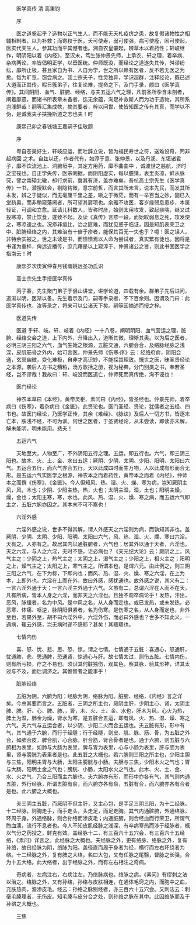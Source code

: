 <!-- { "loadSidebar": true } -->


　　医学真传 清 高秉钧

　　序

　　医之道奚起乎？造物以正气生人，而不能无夭札疫疠之患，故复假诸物性之相辅相制者，以为补救；而寄权于医，夭可使寿，弱可使强，病可使痊，困可使起，医实代天生人，参其功而平其憾者也。溯自农皇肇起，辨草木以着药性；轩岐继作，明阴阳以着《内经》，至汉末，笃生张仲景先师，上承农、轩之理，着卒病、杂病两论，率皆倡明正学，以垂医统。仲师既没，而经论之道遂失其传，舛谬纷纭，靡所止极，甚且家自为书、人自为学，世之所以赖有医者，反不若无医之为愈。每为旷览，窃尝病之。我士宗夫子，性灵独异，学识超群，注释经论，既已述大道而正其传，暇日簇弟子，往复论难，提命之下，及门手录，颜曰《医学真传》。其间阴阳、血气、脏腑、经络，与夫五运六气之理，凡前圣所孕含未剖者，阐着靡遗，而诸书所表章未备者，迄无余蕴，洵足补救斯人而为功于造物，其所系岂浅鲜哉！嗣等汇集成帙，摘其要者，梓以问世，使皆知医之传有其真，而学以不伪，是诚我夫子扶挽斯道之志也夫！时

　　康熙己卯之春钱塘王嘉嗣子佳敬题

　　序

　　粤自苍昊好生，轩岐应运，而吐辞立说，皆为福民寿世之符，送难设奇，罔非起病回 之术。自兹以还，作者代有，如淳于意、张仲景，以及丹溪、东垣诸君子，靡不饮流池上、洞腑垣中，其定方用药，靡不曲曲中 ，诚渡世之慈航，济时之宝筏也。自正学失传，医宗罔据，而阴阳虚实，每以臆猜，表里炎凉，鲜从脉究，譬之南辕北辙，却行求前，冀其有济，盖亦难矣。吾杭高士宗先生《医学真传》一书，潜搜默会，剔隐钩微，意宗前哲，而言其所未言，说本先民，而发其所未发，辨之于疑似，而无毫厘千里之差，晰之于微茫，而有一举百当之妙，固已入堂跻奥，而非稍窥藩阃者，所可望其肩项也。余雅不攻医，客岁缘弱息患疹，本属轻证，可调和立愈。延请儿科数人，皆称时彦，始则太用攻发，致起痰喘，继又过投寒凉，禁止饮食，遂致不起。及读《真传》言疹一段，而始叹弱息之死，攻发使之，寒凉速之也。况疹非痘比，治之匪难，而犹见惑于临证，固是知肌表荣卫之中、脏腑经络之内，其难治有十倍于疹者，能保其百无一失也乎？噫！医之误人，非特余实被之，世之未读是书，而愦愦焉以人命为尝试者，真实繁有徒也。因将是书谨为重梓，俾远近播传，庶几藉是以上窥淳于、仲景诸公之旨，则此书固医学之指南云！时

　　康熙岁次庚寅仲春月钱塘姚远圣功氏识

　　高士宗先生手授医学真传

　　丙子春，先生聚门弟子于侣山讲堂，讲学论道，四载有余。群弟子先后进问，道渐以明，医渐以备。先生着示及门，嗣等手录者，不下百余则。因谓及门曰：此医学真传也，汝等录之，将来可以公诸天下矣。嗣等因摘述而授之梓。

　　医道失传

　　医道 乎轩、岐。轩、岐着《内经》一十八卷，阐明阴阳、血气营运之理，脏腑、经络交会之道，上下内外，升降出入，道晰其微，理晰其奥。以为后之医者，必明三阴三阳之六气，血气生始之根源，五脏交通，六腑会合，及络脉经脉之浅深，皮肌筋骨之外内，始可言医。仲景先师《伤寒·序》云：经络府俞，阴阳会通，玄冥幽微，变化难极，自非才高识妙，不能探其理致。慨世之医，昧圣贤经论之本源，袭后人方书之糟粕，汤方歌括之册，视为秘典，分门别类之书，奉若圣经，岂不谬哉！我故曰：轩、岐没而医道亡，仲师死而真传绝，洵不诬也！

　　医门经论

　　神农本草曰《本经》，黄帝灵枢、素问曰《内经》，皆圣经也。仲景先师，着卒病曰《伤寒》，着杂病曰《金匮》，此贤论也。医门圣经、贤论，犹儒者之五经、四书也。故医门经论，乃医学正传，其余《难经》、《脉诀》及后人一切方书，皆逐末亡本，肤浅不经，不可为训。何世之医者，于圣贤经论，从未尝读，即读亦未解，解未能明，明未能用。悲夫！

　　五运六气

　　天地至大，人物至广，不外阴阳五行之理。五运，即五行也。六气，即三阴三阳也。故木、火、土、金、水曰五运；厥阴、少阴、太阴、少阳、阳明、太阳曰六气。五运合五行，而六气亦合五行。天以此成四时而生万物，人以此成有形而合无形。是五运六气实医学之根源，神农本之而着药性，黄帝本之而着《内经》，仲师本之而撰《伤寒》、《金匮》。今人但知风、热、湿、火、燥、寒为病，岂知厥阴主风，风，木也；少阴、少阳主热，热，火也；太阴主湿，湿，土也；阳明主燥，燥，金也；太阳主寒，寒，水也。此风、热、湿、火、燥、寒之病，而五运六气即主之，五脏六腑亦因之。其本末不可不察也！

　　六淫外感

　　六淫外感之说，世多不得其解，谓人外感天之六淫则为病，而孰知其非也。盖厥阴、少阴、太阴、少阳、阳明、太阳曰六气，风、热、湿、火、燥、寒曰六淫。天有之，人亦有之。故居其内以通脏腑者，六气也；居其外以通于天者，六淫也。天之六淫，与人之六淫，无时不感，讵必病也？《天元纪大论》云：厥阴之上，风气主之：少阴之上，热气主之；太阴之上，湿气主之；少阳之上，相火主之；阳明之上，燥气主之；太阳之上，寒气主之。所谓本也，是谓六元。由此例之，则三阴三阳之六气，在下为标，下即内也；而风、热、湿、火、燥、寒之六淫，在上为本，上即外也。六淫在上而在外，故曰外感，感犹通也。故外感之说，其义有二：一言六淫外通于天；一言六淫主外通于六气。义虽有二，总谓六淫在人而不在天，凡有所病，皆本人身之六淫，而非天之六淫也。且独不观卒病论乎！发热，汗出，恶风，脉缓者，名为中风。是中风之名，从人身而定也。或已发热，或未发热，必恶寒、体痛、呕逆，脉阴阳俱紧者，名为伤寒。是伤寒之名，从人身而定也，非外至也，若果外至，胡不曰六淫外中，六淫外伤，而必曰外感也？世多不知此义，一遇病，辄云外感，岂无病时遂不感耶？甚矣！其聩聩也。

　　七情内伤

　　喜、怒、忧、悲、思、恐、惊，谓之七情。七情通于五脏：喜通心，怒通肝，忧通肺，悲、思通脾，恐通肾，惊通心与肝。故七情太过，则伤五脏。七情内伤，则有所亏损，疗之不易也。须识其何脏独伤，观其色，察其脉，验其形神，详其太过与不及，而后调济之。其惟智者之能事乎！

　　脏腑经络

　　五脏为阴，六腑为阳；经脉为阴，络脉为阳。脏腑、经络，《内经》言之详矣。今总其要而言之。五脏者，三阴之所主也，厥阴主肝，少阴主心、肾，太阴主肺、脾。肝、心、脾、肺、，肾，木、火、土、金、水也，肝木为风，心火为热，脾土为湿，肺金为燥，肾水为寒，是五脏合五运，即有风、火、热、湿、燥、寒之六气。夫六气与五运合者，以少阴、少阳二火而合五运也。夫五脏有形，形中有气，其气通于六腑，而行于经隧；行于经隧，则皮、肌、脉、筋、骨，为五脏之外合，如肺合皮，脾合肌，心合脉，肝合筋，肾合骨者是也。通于六腑，则五脏与六腑相为表里，如肺与大肠为表里，脾与胃为表里，心与小肠为表里，肝与胆为表里，肾与膀胱为表里者是也。此五脏之大概也。若六腑则三阳之所主也，少阳主胆与三焦，阳明主胃与大肠，太阳主膀胱与小肠。夫胆与三焦，少阳木火之气也；胃与大肠，阳明土金之气也；膀胱、小肠，太阳水火之气也。此木、火、土、金、水、火之气，乃合三阳而主六腑也。夫六腑亦有形，而形中亦各有气，其气则内通五脏，外行经脉，所谓五脏有俞，而六腑亦各有俞，五脏有合，而六腑亦各有合者是也。此六腑之大概也。

　　夫三阴主五脏，而厥阴不但主肝，又主心包，是手足三阴三阳，为十二经脉。十二经脉，则胸走手，而手走头，头走足，而足走胸。其气内通脏腑，外通络脉，环周于身。外通络脉，则合孙络而渗皮毛；内通脏腑，则合经血而行荣卫，所谓气煦血濡，流行不息者也。今人不知皮肌经脉之浅深，有卒病寒热而涉于经脉者，概以气分之药投之，鲜克有效。盖经脉十二，有三百六十五穴会，有三百六十五经络，《素问》详言之。此经脉之大概也。夫经脉之外，更有络脉，络脉之外，复有孙络，故曰经脉为阴，络脉为阳。盖径直而周于身者为经，横行而左右环绕者为络。十二经脉之外，复有脾之大络，名曰大包，又有任脉之尾翳，督脉之长强，合为十五大络。此大络者，出于经脉之外，而有左右相注之奇病。

　　奇病者，左病注右，右病注左，乃络脉病也。络脉之病，《素问》有缪刺之法以治之。络脉之外，又有孙络，孙络与皮肤相连，在通体毛窍之内，而胞中之血，充肤热肉，澹渗皮毛。经云：孙络之脉别经者，亦三百六十五穴会。又刺法云：刺毫毛腠理者，无伤皮。知毛腠与皮分合之处，则孙络之脉在其中。此因络脉而及于孙络之大概也。

　　三焦

